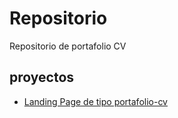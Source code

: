 # Repositorio

Repositorio de portafolio CV

## proyectos

- [Landing Page de tipo portafolio-cv](https://JesusHernandezP.github.io/portafolio/cv)
